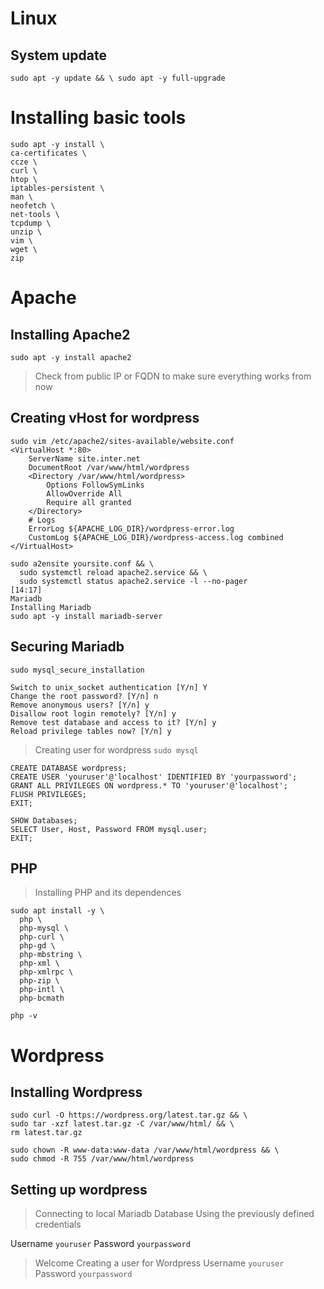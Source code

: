 # Linux
## System update
`sudo apt -y update && \
  sudo apt -y full-upgrade` 


# Installing basic tools
```
sudo apt -y install \
ca-certificates \
ccze \
curl \
htop \
iptables-persistent \
man \
neofetch \
net-tools \
tcpdump \
unzip \
vim \
wget \
zip
```


# Apache
## Installing Apache2
`sudo apt -y install apache2`


> Check from public IP or FQDN to make sure everything works from now

## Creating vHost for wordpress
```
sudo vim /etc/apache2/sites-available/website.conf
<VirtualHost *:80>
    ServerName site.inter.net
    DocumentRoot /var/www/html/wordpress
    <Directory /var/www/html/wordpress>
        Options FollowSymLinks
        AllowOverride All
        Require all granted
    </Directory>
    # Logs
    ErrorLog ${APACHE_LOG_DIR}/wordpress-error.log
    CustomLog ${APACHE_LOG_DIR}/wordpress-access.log combined
</VirtualHost>
```

```
sudo a2ensite yoursite.conf && \
  sudo systemctl reload apache2.service && \
  sudo systemctl status apache2.service -l --no-pager
[14:17]
Mariadb
Installing Mariadb
sudo apt -y install mariadb-server
```


## Securing Mariadb
`sudo mysql_secure_installation`
```
Switch to unix_socket authentication [Y/n] Y
Change the root password? [Y/n] n
Remove anonymous users? [Y/n] y
Disallow root login remotely? [Y/n] y
Remove test database and access to it? [Y/n] y
Reload privilege tables now? [Y/n] y
```

> Creating user for wordpress
`sudo mysql`

```
CREATE DATABASE wordpress;
CREATE USER 'youruser'@'localhost' IDENTIFIED BY 'yourpassword';
GRANT ALL PRIVILEGES ON wordpress.* TO 'youruser'@'localhost';
FLUSH PRIVILEGES;
EXIT;
```

```
SHOW Databases;
SELECT User, Host, Password FROM mysql.user;
EXIT;
```

## PHP
> Installing PHP and its dependences
```
sudo apt install -y \
  php \
  php-mysql \
  php-curl \
  php-gd \
  php-mbstring \
  php-xml \
  php-xmlrpc \
  php-zip \
  php-intl \
  php-bcmath
```

`php -v`


# Wordpress
## Installing Wordpress
```
sudo curl -O https://wordpress.org/latest.tar.gz && \
sudo tar -xzf latest.tar.gz -C /var/www/html/ && \
rm latest.tar.gz
```

```
sudo chown -R www-data:www-data /var/www/html/wordpress && \
sudo chmod -R 755 /var/www/html/wordpress
```

## Setting up wordpress
> Connecting to local Mariadb Database
> Using the previously defined credentials

Username
`youruser`
Password
`yourpassword`

> Welcome
> Creating a user for Wordpress
Username
`youruser`
Password
`yourpassword`
